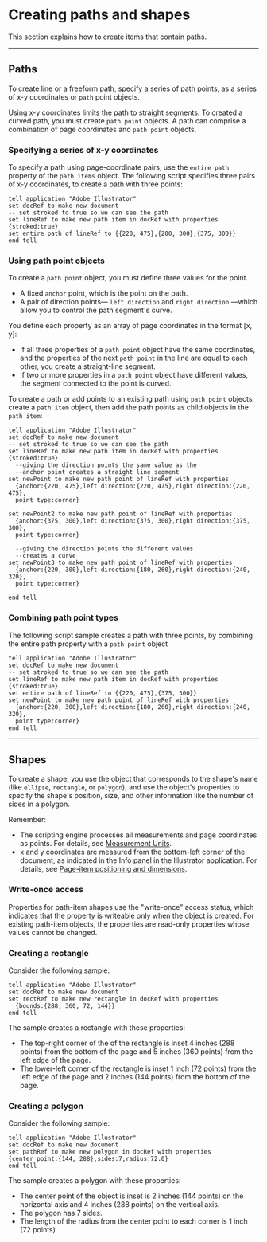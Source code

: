 # Creating paths and shapes

This section explains how to create items that contain paths.

---

## Paths

To create line or a freeform path, specify a series of path points, as a series of x-y coordinates or `path` point objects.

Using x-y coordinates limits the path to straight segments. To created a curved path, you must create `path point` objects. A path can comprise a combination of page coordinates and `path point` objects.

### Specifying a series of x-y coordinates

To specify a path using page-coordinate pairs, use the `entire path` property of the `path items` object. The following script specifies three pairs of x-y coordinates, to create a path with three points:

```applescript
tell application "Adobe Illustrator"
set docRef to make new document
-- set stroked to true so we can see the path
set lineRef to make new path item in docRef with properties {stroked:true}
set entire path of lineRef to {{220, 475},{200, 300},{375, 300}}
end tell
```

### Using path point objects

To create a `path point` object, you must define three values for the point.

- A fixed `anchor` point, which is the point on the path.
- A pair of direction points— `left direction` and `right direction` —which allow you to control the path segment's curve.

You define each property as an array of page coordinates in the format [x, y]:

- If all three properties of a `path point` object have the same coordinates, and the properties of the next `path point` in the line are equal to each other, you create a straight-line segment.
- If two or more properties in a `path point` object have different values, the segment connected to the point is curved.

To create a path or add points to an existing path using `path point` objects, create a `path item` object, then add the path points as child objects in the `path item`:

```applescript
tell application "Adobe Illustrator"
set docRef to make new document
-- set stroked to true so we can see the path
set lineRef to make new path item in docRef with properties {stroked:true}
  --giving the direction points the same value as the
  --anchor point creates a straight line segment
set newPoint to make new path point of lineRef with properties
  {anchor:{220, 475},left direction:{220, 475},right direction:{220, 475},
  point type:corner}

set newPoint2 to make new path point of lineRef with properties
  {anchor:{375, 300},left direction:{375, 300},right direction:{375, 300},
  point type:corner}

  --giving the direction points the different values
  --creates a curve
set newPoint3 to make new path point of lineRef with properties
  {anchor:{220, 300},left direction:{180, 260},right direction:{240, 320},
  point type:corner}

end tell
```

### Combining path point types

The following script sample creates a path with three points, by combining the entire path property with a `path point` object

```applescript
tell application "Adobe Illustrator"
set docRef to make new document
-- set stroked to true so we can see the path
set lineRef to make new path item in docRef with properties {stroked:true}
set entire path of lineRef to {{220, 475},{375, 300}}
set newPoint to make new path point of lineRef with properties
  {anchor:{220, 300},left direction:{180, 260},right direction:{240, 320},
  point type:corner}
end tell
```

---

## Shapes

To create a shape, you use the object that corresponds to the shape's name (like `ellipse`, `rectangle`, or `polygon`), and use the object's properties to specify the shape's position, size, and other information like the number of sides in a polygon.

Remember:

- The scripting engine processes all measurements and page coordinates as points. For details, see [Measurement Units](../scripting/measurementUnits.md#scripting-measurementunits).
- x and y coordinates are measured from the bottom-left corner of the document, as indicated in the Info panel in the Illustrator application. For details, see [Page-item positioning and dimensions](../scripting/positioning.md#scripting-positioning).

### Write-once access

Properties for path-item shapes use the "write-once" access status, which indicates that the property is writeable only when the object is created. For existing path-item objects, the properties are read-only
properties whose values cannot be changed.

### Creating a rectangle

Consider the following sample:

```applescript
tell application "Adobe Illustrator"
set docRef to make new document
set rectRef to make new rectangle in docRef with properties
  {bounds:{288, 360, 72, 144}}
end tell
```

The sample creates a rectangle with these properties:

- The top-right corner of the of the rectangle is inset 4 inches (288 points) from the bottom of the page and 5 inches (360 points) from the left edge of the page.
- The lower-left corner of the rectangle is inset 1 inch (72 points) from the left edge of the page and 2 inches (144 points) from the bottom of the page.

### Creating a polygon

Consider the following sample:

```applescript
tell application "Adobe Illustrator"
set docRef to make new document
set pathRef to make new polygon in docRef with properties
{center point:{144, 288},sides:7,radius:72.0}
end tell
```

The sample creates a polygon with these properties:

- The center point of the object is inset is 2 inches (144 points) on the horizontal axis and 4 inches (288 points) on the vertical axis.
- The polygon has 7 sides.
- The length of the radius from the center point to each corner is 1 inch (72 points).
